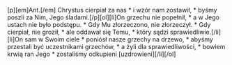 [p][em]Ant.[/em] Chrystus cierpiał za nas * i wzór nam zostawił, * byśmy poszli za Nim, Jego śladami.[/p][ol][li]On grzechu nie popełnił, * a w Jego ustach nie było podstępu. * Gdy Mu złorzeczono, nie złorzeczył. * Gdy cierpiał, nie groził, * ale oddawał się Temu, * który sądzi sprawiedliwie.[/li][li]On sam w Swoim ciele * poniósł nasze grzechy na drzewo, * abyśmy przestali być uczestnikami grzechów, * a żyli dla sprawiedliwości, * bowiem krwią ran Jego * zostaliśmy odkupieni [uzdrowieni][/li][/ol]